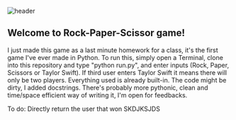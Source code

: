 ![header](https://images-wixmp-ed30a86b8c4ca887773594c2.wixmp.com/f/df923e33-bbb8-48ea-a920-cff62f09ddb8/debj5pm-065993f6-a73b-4254-9d09-cdd540cc76e8.png/v1/fill/w_1024,h_552,q_80,strp/rock_paper_scissors_header_for_github_by_mervenoyan_debj5pm-fullview.jpg?token=eyJ0eXAiOiJKV1QiLCJhbGciOiJIUzI1NiJ9.eyJzdWIiOiJ1cm46YXBwOiIsImlzcyI6InVybjphcHA6Iiwib2JqIjpbW3siaGVpZ2h0IjoiPD01NTIiLCJwYXRoIjoiXC9mXC9kZjkyM2UzMy1iYmI4LTQ4ZWEtYTkyMC1jZmY2MmYwOWRkYjhcL2RlYmo1cG0tMDY1OTkzZjYtYTczYi00MjU0LTlkMDktY2RkNTQwY2M3NmU4LnBuZyIsIndpZHRoIjoiPD0xMDI0In1dXSwiYXVkIjpbInVybjpzZXJ2aWNlOmltYWdlLm9wZXJhdGlvbnMiXX0.7MRhk95YLdt_EcmXWeT9nNbeTRXM70al7ud1eBMH8MA)
## Welcome to Rock-Paper-Scissor game!
I just made this game as a last minute homework for a class, it's the first game I've ever made in Python. To run this, simply open a Terminal, clone into this repository and type "python run.py", and enter inputs (Rock, Paper, Scissors or Taylor Swift). If third user enters Taylor Swift it means there will only be two players. 
Everything used is already built-in. 
The code might be dirty, I added docstrings. There's probably more pythonic, clean and time/space efficient way of writing it, I'm open for feedbacks.

To do:
Directly return the user that won
SKDJKSJDS
